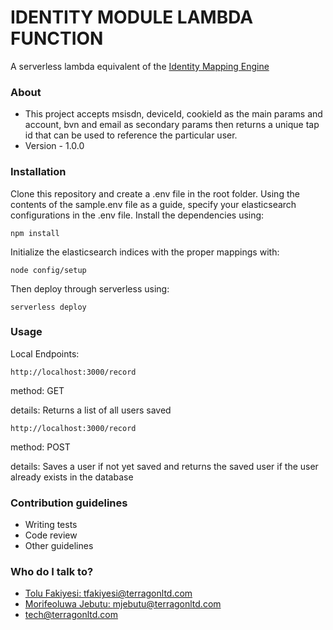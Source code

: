 # IDENTITY MODULE LAMBDA FUNCTION #

A serverless lambda equivalent of the [Identity Mapping Engine](https://bitbucket.org/terragonengineering/identity-mapping-engine)

### About ###

* This project accepts msisdn, deviceId, cookieId as the main params and account, bvn and email as secondary params then returns a unique tap id that can be used to reference the particular user.
* Version - 1.0.0

### Installation ###
Clone this repository and create a .env file in the root folder. Using the contents of the sample.env file as a guide, specify your elasticsearch configurations in the .env file.
Install the dependencies using: 

`npm install`

Initialize the elasticsearch indices with the proper mappings with:

`node config/setup`

Then deploy through serverless using:

`serverless deploy`

### Usage ###

Local Endpoints: 

`http://localhost:3000/record`

method: GET

details: Returns a list of all users saved

`http://localhost:3000/record`

method: POST

details: Saves a user if not yet saved and returns the saved user if the user already exists in the database


### Contribution guidelines ###

* Writing tests
* Code review
* Other guidelines

### Who do I talk to? ###

* [Tolu Fakiyesi: tfakiyesi@terragonltd.com](mailto:tfakiyesi@terragonltd.com)
* [Morifeoluwa Jebutu: mjebutu@terragonltd.com](mailto:mjebutu@terragonltd.com)
* [tech@terragonltd.com](mailto:tech@terragonltd.com)